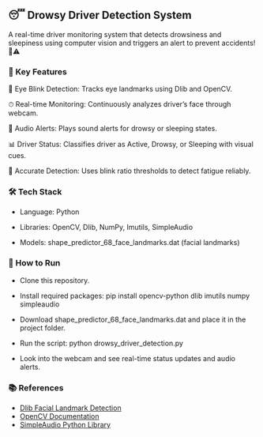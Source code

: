 ## 😴 Drowsy Driver Detection System

A real-time driver monitoring system that detects drowsiness and sleepiness using computer vision and triggers an alert to prevent accidents! 🚗⚠️

### 🔹 Key Features

👀 Eye Blink Detection: Tracks eye landmarks using Dlib and OpenCV.

⏱ Real-time Monitoring: Continuously analyzes driver’s face through webcam.

🔔 Audio Alerts: Plays sound alerts for drowsy or sleeping states.

📊 Driver Status: Classifies driver as Active, Drowsy, or Sleeping with visual cues.

🎯 Accurate Detection: Uses blink ratio thresholds to detect fatigue reliably.

### 🛠 Tech Stack

- Language: Python

- Libraries: OpenCV, Dlib, NumPy, Imutils, SimpleAudio

- Models: shape_predictor_68_face_landmarks.dat (facial landmarks)

### 🚀 How to Run

- Clone this repository.

- Install required packages:
pip install opencv-python dlib imutils numpy simpleaudio

- Download shape_predictor_68_face_landmarks.dat and place it in the project folder.

- Run the script:
python drowsy_driver_detection.py

- Look into the webcam and see real-time status updates and audio alerts.

### 📚 References

- [Dlib Facial Landmark Detection](http://dlib.net/face_landmark_detection.py.html)  
- [OpenCV Documentation](https://docs.opencv.org/)  
- [SimpleAudio Python Library](https://simpleaudio.readthedocs.io/)  
